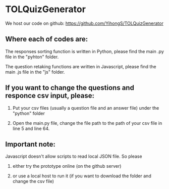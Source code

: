 # TOLQuizGenerator

We host our code on github: https://github.com/YihongS/TOLQuizGenerator

## Where each of codes are:
The responses sorting function is written in Python, please find the main .py file in the "pyhton" folder.

The question retaking functions are written in Javascript, please find the main .js file in the "js" folder.

## If you want to change the questions and responce csv input, please:

1. Put your csv files (usually a question file and an answer file) under the "python" folder

2. Open the main.py file, change the file path to the path of your csv file in line 5 and line 64.

## Important note: 

Javascript doesn't allow scripts to read local JSON file. So please 

1. either try the prototype online (on the github server) 

2. or use a local host to run it (if you want to download the folder and change the csv file)
